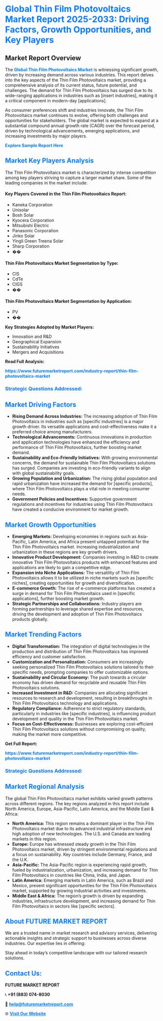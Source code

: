 <h1 style="color: #007BFF;">Global Thin Film Photovoltaics Market Report 2025-2033: Driving Factors, Growth Opportunities, and Key Players</h1>

<section id="overview">
<h2>Market Report Overview</h2>
<p>The <a href="https://www.futuremarketreport.com/industry-report/thin-film-photovoltaics-market" style="color: #007BFF; text-decoration: none;"><strong>Global Thin Film Photovoltaics Market</strong></a> is witnessing significant growth, driven by increasing demand across various industries. This report delves into the key aspects of the Thin Film Photovoltaics market, providing a comprehensive analysis of its current status, future potential, and challenges. The demand for Thin Film Photovoltaics has surged due to its wide-ranging applications in industries such as [insert industries], making it a critical component in modern-day [applications].</p>
<p>As consumer preferences shift and industries innovate, the Thin Film Photovoltaics market continues to evolve, offering both challenges and opportunities for stakeholders. The global market is expected to expand at a substantial compound annual growth rate (CAGR) over the forecast period, driven by technological advancements, emerging applications, and increasing investments by major players.</p>
</section>

<section id="overview">
<p><a href="https://www.futuremarketreport.com/request-sample/reportId=118669" style="color: #007BFF; text-decoration: none;"><strong>Explore Sample Report Here</strong></a></p>
</section>

<section id="key-players">
<h2 style="color: #007BFF;">Market Key Players Analysis</h2>
<p>The Thin Film Photovoltaics market is characterized by intense competition among key players striving to capture a larger market share. Some of the leading companies in the market include:</p>
<h4>Key Players Covered in the Thin Film Photovoltaics Report:</h4>
<ul><li>Kaneka Corporation</li><li>Unisolar</li><li>Bosh Solar</li><li>Kyocera Corporation</li><li>Mitsubishi Electric</li><li>Panasonic Corporation</li><li>Jinko Solar</li><li>Yingli Green Treena Solar</li><li>Sharp Corporation</li><li>��</li></ul>
<h4>Thin Film Photovoltaics Market Segmentation by Type:</h4>
<ul><li>CIS</li><li>CdTe</li><li>CIGS</li><li>��</li></ul>

<h4>Thin Film Photovoltaics Market Segmentation by Application:</h4>
<ul><li>PV</li><li>��</li></ul>
<p><strong>Key Strategies Adopted by Market Players:</strong></p>
<ul>
<li>Innovation and R&D</li>
<li>Geographical Expansion</li>
<li>Sustainability Initiatives</li>
<li>Mergers and Acquisitions</li>
</ul>
</section>

<section>
<p><strong>Read Full Analysis: </strong></p><a href="https://www.futuremarketreport.com/industry-report/thin-film-photovoltaics-market" style="color: #007BFF; text-decoration: none;"><strong>https://www.futuremarketreport.com/industry-report/thin-film-photovoltaics-market</strong></a>
<h3 style="color: #007BFF;">Strategic Questions Addressed:</h3>
</section>

<section id="driving-factors">
<h2 style="color: #007BFF;">Market Driving Factors</h2>
<ul>
<li><strong>Rising Demand Across Industries:</strong> The increasing adoption of Thin Film Photovoltaics in industries such as [specific industries] is a major growth driver. Its versatile applications and cost-effectiveness make it a preferred choice among manufacturers.</li>
<li><strong>Technological Advancements:</strong> Continuous innovations in production and application technologies have enhanced the efficiency and performance of Thin Film Photovoltaics, further boosting market demand.</li>
<li><strong>Sustainability and Eco-Friendly Initiatives:</strong> With growing environmental concerns, the demand for sustainable Thin Film Photovoltaics solutions has surged. Companies are investing in eco-friendly variants to align with global sustainability goals.</li>
<li><strong>Growing Population and Urbanization:</strong> The rising global population and rapid urbanization have increased the demand for [specific products], where Thin Film Photovoltaics plays a vital role in meeting consumer needs.</li>
<li><strong>Government Policies and Incentives:</strong> Supportive government regulations and incentives for industries using Thin Film Photovoltaics have created a conducive environment for market growth.</li>
</ul>
</section>

<section id="growth-opportunities">
<h2 style="color: #007BFF;">Market Growth Opportunities</h2>
<ul>
<li><strong>Emerging Markets:</strong> Developing economies in regions such as Asia-Pacific, Latin America, and Africa present untapped potential for the Thin Film Photovoltaics market. Increasing industrialization and urbanization in these regions are key growth drivers.</li>
<li><strong>Innovative Product Development:</strong> Companies investing in R&D to create innovative Thin Film Photovoltaics products with enhanced features and applications are likely to gain a competitive edge.</li>
<li><strong>Expansion into Niche Applications:</strong> The versatility of Thin Film Photovoltaics allows it to be utilized in niche markets such as [specific niches], creating opportunities for growth and diversification.</li>
<li><strong>E-commerce Growth:</strong> The rise of e-commerce platforms has created a surge in demand for Thin Film Photovoltaics used in [specific applications], further boosting market growth.</li>
<li><strong>Strategic Partnerships and Collaborations:</strong> Industry players are forming partnerships to leverage shared expertise and resources, driving the development and adoption of Thin Film Photovoltaics products globally.</li>
</ul>
</section>

<section id="trending-factors">
<h2 style="color: #007BFF;">Market Trending Factors</h2>
<ul>
<li><strong>Digital Transformation:</strong> The integration of digital technologies in the production and distribution of Thin Film Photovoltaics has improved efficiency and customer satisfaction.</li>
<li><strong>Customization and Personalization:</strong> Consumers are increasingly seeking personalized Thin Film Photovoltaics solutions tailored to their specific needs, prompting companies to offer customizable options.</li>
<li><strong>Sustainability and Circular Economy:</strong> The push towards a circular economy has driven demand for recyclable and reusable Thin Film Photovoltaics solutions.</li>
<li><strong>Increased Investment in R&D:</strong> Companies are allocating significant resources to research and development, resulting in breakthroughs in Thin Film Photovoltaics technology and applications.</li>
<li><strong>Regulatory Compliance:</strong> Adherence to strict regulatory standards, particularly in industries like [specific industries], is influencing product development and quality in the Thin Film Photovoltaics market.</li>
<li><strong>Focus on Cost-Effectiveness:</strong> Businesses are exploring cost-efficient Thin Film Photovoltaics solutions without compromising on quality, making the market more competitive.</li>
</ul>
</section>

<section>
<p><strong>Get Full Report: </strong></p><a href="https://www.futuremarketreport.com/industry-report/thin-film-photovoltaics-market" style="color: #007BFF; text-decoration: none;"><strong>https://www.futuremarketreport.com/industry-report/thin-film-photovoltaics-market</strong></a>
<h3 style="color: #007BFF;">Strategic Questions Addressed:</h3>
</section>


<section id="regional-analysis">
<h2 style="color: #007BFF;">Market Regional Analysis</h2>
<p>The global Thin Film Photovoltaics market exhibits varied growth patterns across different regions. The key regions analyzed in this report include North America, Europe, Asia-Pacific, Latin America, and the Middle East & Africa:</p>
<ul>
<li><strong>North America:</strong> This region remains a dominant player in the Thin Film Photovoltaics market due to its advanced industrial infrastructure and high adoption of new technologies. The U.S. and Canada are leading markets in this region.</li>
<li><strong>Europe:</strong> Europe has witnessed steady growth in the Thin Film Photovoltaics market, driven by stringent environmental regulations and a focus on sustainability. Key countries include Germany, France, and the U.K.</li>
<li><strong>Asia-Pacific:</strong> The Asia-Pacific region is experiencing rapid growth, fueled by industrialization, urbanization, and increasing demand for Thin Film Photovoltaics in countries like China, India, and Japan.</li>
<li><strong>Latin America:</strong> Emerging markets in Latin America, such as Brazil and Mexico, present significant opportunities for the Thin Film Photovoltaics market, supported by growing industrial activities and investments.</li>
<li><strong>Middle East & Africa:</strong> The region’s growth is driven by expanding industries, infrastructure development, and increasing demand for Thin Film Photovoltaics in sectors like [specific sectors].</li>
</ul>
</section>

<footer>
<h2 style="color: #007BFF;">About FUTURE MARKET REPORT</h2>
<p>We are a trusted name in market research and advisory services, delivering actionable insights and strategic support to businesses across diverse industries. Our expertise lies in offering:</p>

<p>Stay ahead in today’s competitive landscape with our tailored research solutions.</p>

<h2 style="color: #007BFF;">Contact Us:</h2>
<p><strong>FUTURE MARKET REPORT</strong></p>
<p>📞 <strong>+91 (883) 074-8030</strong></p>
<p>📧 <strong><a href="mailto:help@futuremarketreport.com" style="color: #007BFF;">help@futuremarketreport.com</a></strong></p>
<p>🌐 <strong><a href="https://www.futuremarketreport.com/" style="color: #007BFF;">Visit Our Website</a></strong></p>
</footer>